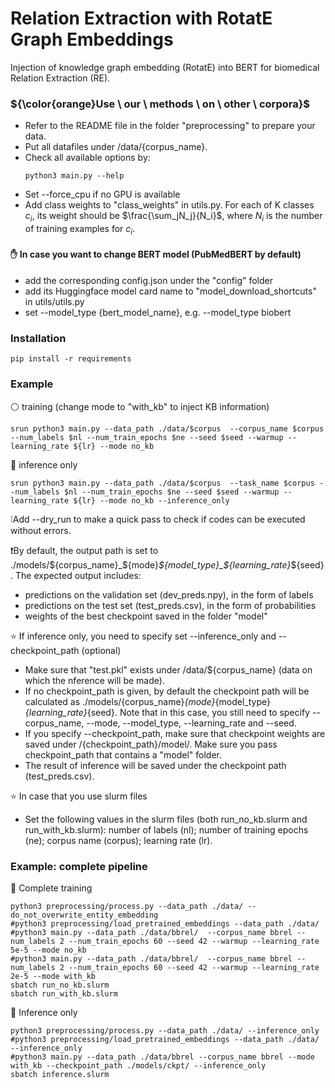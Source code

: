 # Relation Extraction with RotatE Graph Embeddings

Injection of knowledge graph embedding (RotatE) into BERT for biomedical Relation Extraction (RE).

### ${\color{orange}Use \ our \ methods \ on \ other \ corpora}$

- Refer to the README file in the folder "preprocessing" to prepare your data.
- Put all datafiles under /data/{corpus_name}.
- Check all available options by:
  ```
  python3 main.py --help
  ```
- Set --force_cpu if no GPU is available
- Add class weights to "class_weights" in utils.py. For each of K classes $c_i$, its weight should be $\frac{\sum_jN_j}{N_i}$, where $N_i$ is the number of training examples for $c_i$.

#### :raised_hand: In case you want to change BERT model (PubMedBERT by default)

- add the corresponding config.json under the "config" folder
- add its Huggingface model card name to "model_download_shortcuts" in utils/utils.py
- set --model_type {bert_model_name}, e.g. --model_type biobert

### Installation
```
pip install -r requirements
```

### Example

:white_circle: training (change mode to "with_kb" to inject KB information)
```
srun python3 main.py --data_path ./data/$corpus  --corpus_name $corpus --num_labels $nl --num_train_epochs $ne --seed $seed --warmup --learning_rate ${lr} --mode no_kb
```

:red_circle: inference only
```
srun python3 main.py --data_path ./data/$corpus  --task_name $corpus --num_labels $nl --num_train_epochs $ne --seed $seed --warmup --learning_rate ${lr} --mode no_kb --inference_only
```
❕Add --dry_run to make a quick pass to check if codes can be executed without errors.

❗By default, the output path is set to ./models/${corpus_name}_${mode}_${model_type}_${learning_rate}_${seed}. The expected output includes:

- predictions on the validation set (dev_preds.npy), in the form of labels
- predictions on the test set (test_preds.csv), in the form of probabilities
- weights of the best checkpoint saved in the folder "model"

:star: If inference only, you need to specify set --inference_only and --checkpoint_path (optional) 

- Make sure that "test.pkl" exists under /data/${corpus_name} (data on which the nference will be made).
- If no checkpoint_path is given, by default the checkpoint path will be calculated as ./models/{corpus_name}_{mode}_{model_type}_{learning_rate}_{seed}. Note that in this case, you still need to specify --corpus_name, --mode, --model_type, --learning_rate and --seed.
- If you specify --checkpoint_path, make sure that checkpoint weights are saved under /{checkpoint_path}/model/. Make sure you pass checkpoint_path that contains a "model" folder.  
- The result of inference will be saved under the checkpoint path (test_preds.csv).  

:star: In case that you use slurm files
- Set the following values in the slurm files (both run_no_kb.slurm and run_with_kb.slurm): number of labels (nl); number of training epochs (ne); corpus name (corpus); learning rate (lr).

### Example: complete pipeline

🔴 Complete training
```
python3 preprocessing/process.py --data_path ./data/ --do_not_overwrite_entity_embedding
#python3 preprocessing/load_pretrained_embeddings --data_path ./data/
#python3 main.py --data_path ./data/bbrel/  --corpus_name bbrel --num_labels 2 --num_train_epochs 60 --seed 42 --warmup --learning_rate 5e-5 --mode no_kb
#python3 main.py --data_path ./data/bbrel/  --corpus_name bbrel --num_labels 2 --num_train_epochs 60 --seed 42 --warmup --learning_rate 2e-5 --mode with_kb
sbatch run_no_kb.slurm
sbatch run_with_kb.slurm
```

🔴 Inference only
```
python3 preprocessing/process.py --data_path ./data/ --inference_only
#python3 preprocessing/load_pretrained_embeddings --data_path ./data/ --inference_only
#python3 main.py --data_path ./data/bbrel --corpus_name bbrel --mode with_kb --checkpoint_path ./models/ckpt/ --inference_only
sbatch inference.slurm 
```
